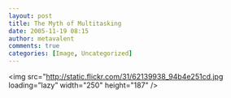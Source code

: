 ```yaml
---
layout: post
title: The Myth of Multitasking
date: 2005-11-19 08:15
author: metavalent
comments: true
categories: [Image, Uncategorized]
---
```

<img src="http://static.flickr.com/31/62139938_94b4e251cd.jpg loading=”lazy” width="250" height="187" />
